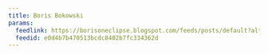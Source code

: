 ```yaml
---
title: Boris Bokowski
params:
  feedlink: https://borisoneclipse.blogspot.com/feeds/posts/default?alt=rss
  feedid: e0d4b7b470513bcdc8402b7fc334362d
---
```

